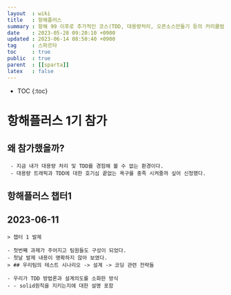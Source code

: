 ```yaml
---
layout  : wiki
title   : 항해플러스
summary : 항해 99 이후로 추가적인 코스(TDD, 대용량처리, 오픈소스만들기 등의 커리큘럼)
date    : 2023-05-28 09:20:10 +0900
updated : 2023-06-14 08:50:40 +0900
tag     : 스파르타 
toc     : true
public  : true
parent  : [[sparta]] 
latex   : false
---
```

* TOC
{:toc}

# 항해플러스 1기 참가

## 왜 참가했을까?
     - 지금 내가 대용량 처리 및 TDD를 경험해 볼 수 없는 환경이다.
     - 대용량 트래픽과 TDD에 대한 호기심 끝없는 욕구를 충족 시켜줄까 싶어 신청했다.

## 항해플러스 챕터1
## 2023-06-11
    > 챕터 1 발제 
    
    - 첫번째 과제가 주어지고 팀원들도 구성이 되었다.
    - 첫날 발제 내용이 명확하지 않아 보였다. 
    > ## 우리팀의 테스트 시나리오 -> 설계 -> 코딩 관련 전략들
    
    - 우리가 TDD 방법론과 설계의도를 소화한 방식
    - - solid원칙을 지키는지에 대한 설명 포함
    

